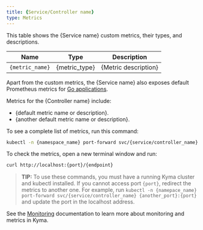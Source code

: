 ```yaml
---
title: {Service/Controller name}
type: Metrics
---
```


<!-- This document is a ready-to-use template for the **Metrics** document type that describes service or controller metrics.-->

This table shows the {Service name} custom metrics, their types, and descriptions.

| Name | Type | Description |
|------|------|-------------|
| `{metric_name}` | {metric_type} | {Metric description} |

<!-- If there are some default metrics, such as Prometheus metrics for [Go applications](https://prometheus.io/docs/guides/go-application/), exposed for the service or controller in addition to the custom ones, add this information to the document. For example, write:-->

Apart from the custom metrics, the {Service name} also exposes default Prometheus metrics for [Go applications](https://prometheus.io/docs/guides/go-application/).

<!-- If you describe metrics for a controller that does not expose any custom metrics, write only about the default ones. For example, write:-->

Metrics for the {Controller name} include:

- {default metric name or description}.
- {another default metric name or description}.

<!-- Provide guidelines how to list all metrics for the described service or controller. -->

To see a complete list of metrics, run this command:

```bash
kubectl -n {namespace_name} port-forward svc/{service/controller_name} {port}
```

To check the metrics, open a new terminal window and run:

```bash
curl http://localhost:{port}/{endpoint}
```

> **TIP:** To use these commands, you must have a running Kyma cluster and kubectl installed. If you cannot access port `{port}`, redirect the metrics to another one. For example, run `kubectl -n {namepace_name} port-forward svc/{service/controller_name} {another_port}:{port}` and update the port in the localhost address.

<!-- Provide a reference to the Monitoring documentation in Kyma.-->

See the [Monitoring](/components/monitoring) documentation to learn more about monitoring and metrics in Kyma.
